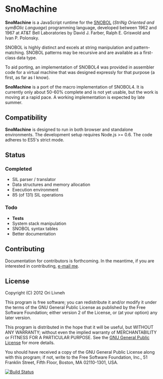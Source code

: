SnoMachine
==========

**SnoMachine** is a JavaScript runtime for the [SNOBOL][0] (_StriNg Oriented
and symBOlic Language_) programming language, developed between 1962 and 1967
at AT&T Bell Laboratories by David J. Farber, Ralph E. Griswold and Ivan P.
Polonsky.

SNOBOL is highly distinct and excels at string manipulation and
pattern-matching. SNOBOL patterns may be recursive and are available as a
first-class data type.

To aid porting, an implementation of SNOBOL4 was provided in assembler code for
a virtual machine that was designed expressly for that purpose (a first, as far
as I know). 

**SnoMachine** is a port of the macro implementation of SNOBOL4. It is
currently only about 50-60% complete and is not yet usable, but the work is
moving at a rapid pace. A working implementation is expected by late summer.

Compatibility
-------------

**SnoMachine** is designed to run in both browser and standalone environments.
The development setup requires Node.js >= 0.6. The code adheres to ES5's strict
mode.

Status
------

### Completed ###

 * SIL parser / translator
 * Data structures and memory allocation
 * Execution environment
 * 85 (of 131) SIL operations

### Todo ###

 * **Tests**
 * System stack manipulation
 * SNOBOL syntax tables
 * Better documentation

Contributing
------------

Documentation for contributors is forthcoming. In the meantime, if you are
interested in contributing, [e-mail me][1].

License
-------
Copyright (C) 2012 Ori Livneh

This program is free software; you can redistribute it and/or modify it under
the terms of the GNU General Public License as published by the Free Software
Foundation; either version 2 of the License, or (at your option) any later
version.

This program is distributed in the hope that it will be useful, but WITHOUT ANY
WARRANTY; without even the implied warranty of MERCHANTABILITY or FITNESS FOR A
PARTICULAR PURPOSE.  See the [GNU General Public License][2] for more details.

You should have received a copy of the GNU General Public License along with
this program; if not, write to the Free Software Foundation, Inc., 51 Franklin
Street, Fifth Floor, Boston, MA  02110-1301, USA.

[![Build Status][3]][4]

[0]: http://en.wikipedia.org/wiki/SNOBOL
[1]: mailto:ori.livneh@gmail.com
[2]: http://www.gnu.org/licenses/gpl-2.0.html
[3]: https://secure.travis-ci.org/atdt/sno-machine.png?branch=master
[4]: http://travis-ci.org/atdt/sno-machine
